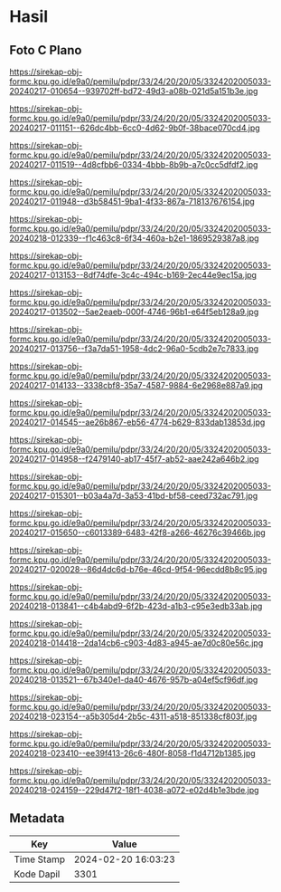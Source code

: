 # Hasil

## Foto C Plano

https://sirekap-obj-formc.kpu.go.id/e9a0/pemilu/pdpr/33/24/20/20/05/3324202005033-20240217-010654--939702ff-bd72-49d3-a08b-021d5a151b3e.jpg

https://sirekap-obj-formc.kpu.go.id/e9a0/pemilu/pdpr/33/24/20/20/05/3324202005033-20240217-011151--626dc4bb-6cc0-4d62-9b0f-38bace070cd4.jpg

https://sirekap-obj-formc.kpu.go.id/e9a0/pemilu/pdpr/33/24/20/20/05/3324202005033-20240217-011519--4d8cfbb6-0334-4bbb-8b9b-a7c0cc5dfdf2.jpg

https://sirekap-obj-formc.kpu.go.id/e9a0/pemilu/pdpr/33/24/20/20/05/3324202005033-20240217-011948--d3b58451-9ba1-4f33-867a-718137676154.jpg

https://sirekap-obj-formc.kpu.go.id/e9a0/pemilu/pdpr/33/24/20/20/05/3324202005033-20240218-012339--f1c463c8-6f34-460a-b2e1-1869529387a8.jpg

https://sirekap-obj-formc.kpu.go.id/e9a0/pemilu/pdpr/33/24/20/20/05/3324202005033-20240217-013153--8df74dfe-3c4c-494c-b169-2ec44e9ec15a.jpg

https://sirekap-obj-formc.kpu.go.id/e9a0/pemilu/pdpr/33/24/20/20/05/3324202005033-20240217-013502--5ae2eaeb-000f-4746-96b1-e64f5eb128a9.jpg

https://sirekap-obj-formc.kpu.go.id/e9a0/pemilu/pdpr/33/24/20/20/05/3324202005033-20240217-013756--f3a7da51-1958-4dc2-96a0-5cdb2e7c7833.jpg

https://sirekap-obj-formc.kpu.go.id/e9a0/pemilu/pdpr/33/24/20/20/05/3324202005033-20240217-014133--3338cbf8-35a7-4587-9884-6e2968e887a9.jpg

https://sirekap-obj-formc.kpu.go.id/e9a0/pemilu/pdpr/33/24/20/20/05/3324202005033-20240217-014545--ae26b867-eb56-4774-b629-833dab13853d.jpg

https://sirekap-obj-formc.kpu.go.id/e9a0/pemilu/pdpr/33/24/20/20/05/3324202005033-20240217-014958--f2479140-ab17-45f7-ab52-aae242a646b2.jpg

https://sirekap-obj-formc.kpu.go.id/e9a0/pemilu/pdpr/33/24/20/20/05/3324202005033-20240217-015301--b03a4a7d-3a53-41bd-bf58-ceed732ac791.jpg

https://sirekap-obj-formc.kpu.go.id/e9a0/pemilu/pdpr/33/24/20/20/05/3324202005033-20240217-015650--c6013389-6483-42f8-a266-46276c39466b.jpg

https://sirekap-obj-formc.kpu.go.id/e9a0/pemilu/pdpr/33/24/20/20/05/3324202005033-20240217-020028--86d4dc6d-b76e-46cd-9f54-96ecdd8b8c95.jpg

https://sirekap-obj-formc.kpu.go.id/e9a0/pemilu/pdpr/33/24/20/20/05/3324202005033-20240218-013841--c4b4abd9-6f2b-423d-a1b3-c95e3edb33ab.jpg

https://sirekap-obj-formc.kpu.go.id/e9a0/pemilu/pdpr/33/24/20/20/05/3324202005033-20240218-014418--2da14cb6-c903-4d83-a945-ae7d0c80e56c.jpg

https://sirekap-obj-formc.kpu.go.id/e9a0/pemilu/pdpr/33/24/20/20/05/3324202005033-20240218-013521--67b340e1-da40-4676-957b-a04ef5cf96df.jpg

https://sirekap-obj-formc.kpu.go.id/e9a0/pemilu/pdpr/33/24/20/20/05/3324202005033-20240218-023154--a5b305d4-2b5c-4311-a518-851338cf803f.jpg

https://sirekap-obj-formc.kpu.go.id/e9a0/pemilu/pdpr/33/24/20/20/05/3324202005033-20240218-023410--ee39f413-26c6-480f-8058-f1d4712b1385.jpg

https://sirekap-obj-formc.kpu.go.id/e9a0/pemilu/pdpr/33/24/20/20/05/3324202005033-20240218-024159--229d47f2-18f1-4038-a072-e02d4b1e3bde.jpg


## Metadata

| Key        | Value               |
| ---------- | ------------------- |
| Time Stamp | 2024-02-20 16:03:23 |
| Kode Dapil | 3301                |



